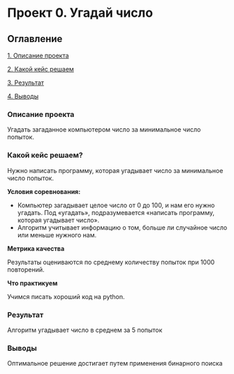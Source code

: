 # Проект 0. Угадай число

## Оглавление
[1. Описание проекта](https://github.com/BogdanTanchuk/sf_data_science/tree/test/project_1/README.md#Описание-проекта)

[2. Какой кейс решаем](https://github.com/BogdanTanchuk/sf_data_science/tree/test/project_1/README.md#Какой-кейс-решаем)

[3. Результат](https://github.com/BogdanTanchuk/sf_data_science/tree/test/project_1/README.md#Результат)

[4. Выводы](https://github.com/BogdanTanchuk/sf_data_science/tree/test/project_1/README.md#Выводы)

### Описание проекта
Угадать загаданное компьютером число за минимальное число попыток.

### Какой кейс решаем?
Нужно написать программу, которая угадывает число за минимальное число попыток.

**Условия соревнования:** 
- Компьютер загадывает целое число от 0 до 100, и нам его нужно угадать. Под «угадать», подразумевается «написать программу, которая угадывает число».
- Алгоритм учитывает информацию о том, больше ли случайное число или меньше нужного нам.

**Метрика качества**

Результаты оцениваются по среднему количеству попыток при 1000 повторений.

**Что практикуем**

Учимся писать хороший код на python.

### Результат
Алгоритм угадывает число в среднем за 5 попыток

### Выводы
Оптимальное решение достигает путем применения бинарного поиска